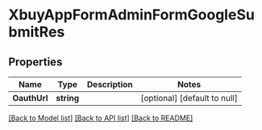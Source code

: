 # XbuyAppFormAdminFormGoogleSubmitRes

## Properties
Name | Type | Description | Notes
------------ | ------------- | ------------- | -------------
**OauthUrl** | **string** |  | [optional] [default to null]

[[Back to Model list]](../README.md#documentation-for-models) [[Back to API list]](../README.md#documentation-for-api-endpoints) [[Back to README]](../README.md)

